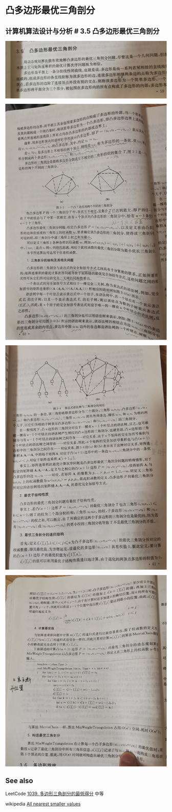 # 凸多边形最优三角剖分

## 计算机算法设计与分析 # 3.5 凸多边形最优三角剖分

![](./计算机算法设计与分析-凸多边形1.jpg)

![](./计算机算法设计与分析-凸多边形2.jpg)

![](./计算机算法设计与分析-凸多边形3.jpg)

![](./计算机算法设计与分析-凸多边形4.jpg)



## See also

LeetCode [1039. 多边形三角剖分的最低得分](https://leetcode.cn/problems/minimum-score-triangulation-of-polygon/) 中等

wikipedia [All nearest smaller values](https://en.wikipedia.org/wiki/All_nearest_smaller_values) 

